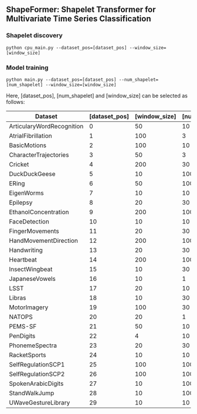 ## ShapeFormer: Shapelet Transformer for Multivariate Time Series Classification



### Shapelet discovery
```
python cpu_main.py --dataset_pos=[dataset_pos] --window_size=[window_size]
```

### Model training
```
python main.py --dataset_pos=[dataset_pos] --num_shapelet=[num_shapelet] --window_size=[window_size]
```

Here, [dataset_pos], [num_shapelet] and [window_size] can be selected as follows:

| Dataset                   | [dataset_pos] | [window_size] | [num_shapelet] |
|---------------------------|---------------|---------------|----------------|
| ArticularyWordRecognition | 0             | 50            | 10             |
| AtrialFibrillation        | 1             | 100           | 3              |
| BasicMotions              | 2             | 100           | 10             |
| CharacterTrajectories     | 3             | 50            | 3              |
| Cricket                   | 4             | 200           | 30             |
| DuckDuckGeese             | 5             | 10            | 100            |
| ERing                     | 6             | 50            | 100            |
| EigenWorms                | 7             | 10            | 10             |
| Epilepsy                  | 8             | 20            | 30             |
| EthanolConcentration      | 9             | 200           | 100            |
| FaceDetection             | 10            | 10            | 10             |
| FingerMovements           | 11            | 20            | 30             |
| HandMovementDirection     | 12            | 200           | 100            |
| Handwriting               | 13            | 20            | 30             |
| Heartbeat                 | 14            | 200           | 100            |
| InsectWingbeat            | 15            | 10            | 30             |
| JapaneseVowels            | 16            | 10            | 1              |
| LSST                      | 17            | 20            | 10             |
| Libras                    | 18            | 10            | 30             |
| MotorImagery              | 19            | 100           | 30             |
| NATOPS                    | 20            | 20            | 1              |
| PEMS-SF                   | 21            | 50            | 10             |
| PenDigits                 | 22            | 4             | 10             |
| PhonemeSpectra            | 23            | 20            | 30             |
| RacketSports              | 24            | 10            | 10             |
| SelfRegulationSCP1        | 25            | 100           | 100            |
| SelfRegulationSCP2        | 26            | 100           | 100            |
| SpokenArabicDigits        | 27            | 10            | 100            |
| StandWalkJump             | 28            | 10            | 100            |
| UWaveGestureLibrary       | 29            | 10            | 10             |


